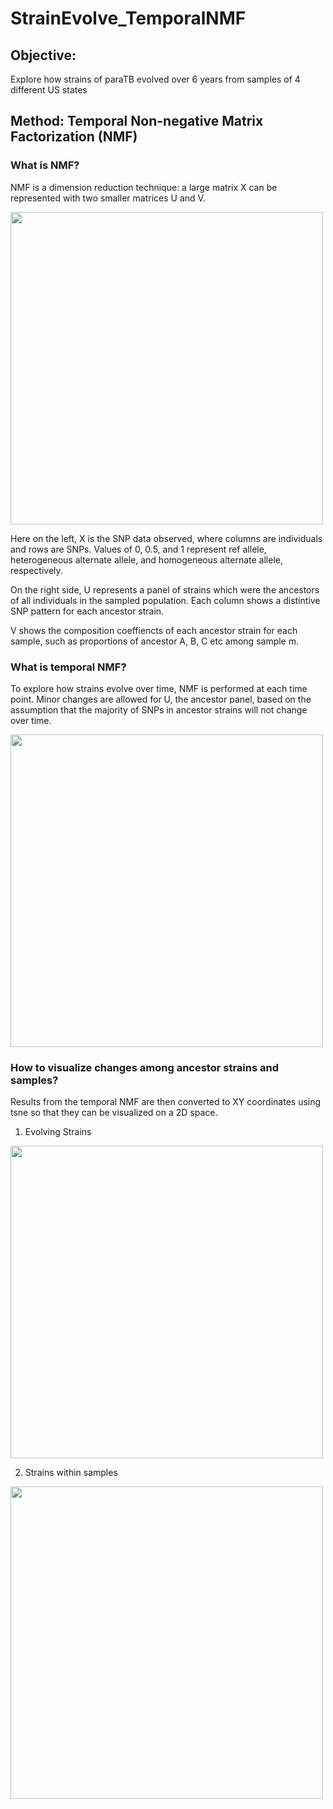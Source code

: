 # StrainEvolve_TemporalNMF

## Objective:
Explore how strains of paraTB evolved over 6 years from samples of 4 different US states 

## Method: Temporal Non-negative Matrix Factorization (NMF)
### What is NMF?

NMF is a dimension reduction technique: a large matrix X can be represented with two smaller matrices U and V. 

<p float="left">
<img src="https://github.com/YYW-UMN/StrainEvolve_TemporalNMF/blob/master/NMF.png" width="500" />
</p>

Here on the left, X is the SNP data observed, where columns are individuals and rows are SNPs. Values of 0, 0.5, and 1 represent ref allele, heterogeneous alternate allele, and homogeneous alternate allele, respectively. 

On the right side, U represents a panel of strains which were the ancestors of all individuals in the sampled population. Each column shows a distintive SNP pattern for each ancestor strain. 

V shows the composition coeffiencts of each ancestor strain for each sample, such as proportions of ancestor A, B, C etc among sample m. 

### What is temporal NMF?
To explore how strains evolve over time, NMF is performed at each time point. Minor changes are allowed for U, the ancestor panel, based on the assumption that the majority of SNPs in ancestor strains will not change over time. 

<p float="left">
<img src="https://github.com/YYW-UMN/StrainEvolve_TemporalNMF/blob/master/TemporalNMF.png" width="500" />
</p>

### How to visualize changes among ancestor strains and samples?
Results from the temporal NMF are then converted to XY coordinates using tsne so that they can be visualized on a 2D space.
1. Evolving Strains
<p float="left">
<img src="https://github.com/YYW-UMN/Workflow_WGStoStrains/blob/master/templateStrainsCompressed.png" width="500" />
</p>

2. Strains within samples
<p float="left">
<img src="https://github.com/YYW-UMN/Workflow_WGStoStrains/blob/master/Mixtures_compressed.png" width="500" />
</p>




